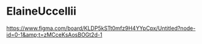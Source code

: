 # ElaineUccellii
https://www.figma.com/board/KLDP5kSTt0mfz9H4YYpCpx/Untitled?node-id=0-1&amp;t=zMCceKsAosBOGt2d-1
